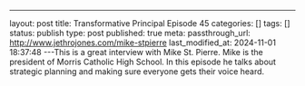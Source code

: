 ---
layout: post
title: Transformative Principal Episode 45
categories: []
tags: []
status: publish
type: post
published: true
meta:
  passthrough_url: http://www.jethrojones.com/mike-stpierre
last_modified_at: 2024-11-01 18:37:48
---This is a great interview with Mike St. Pierre. Mike is the president of Morris Catholic High School. In this episode he talks about strategic planning and making sure everyone gets their voice heard.
